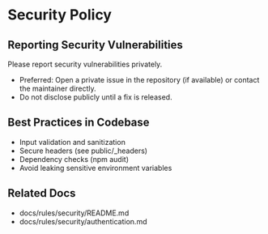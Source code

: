 # Security Policy

## Reporting Security Vulnerabilities

Please report security vulnerabilities privately.

- Preferred: Open a private issue in the repository (if available) or contact the maintainer directly.
- Do not disclose publicly until a fix is released.

## Best Practices in Codebase

- Input validation and sanitization
- Secure headers (see public/_headers)
- Dependency checks (npm audit)
- Avoid leaking sensitive environment variables

## Related Docs

- docs/rules/security/README.md
- docs/rules/security/authentication.md

